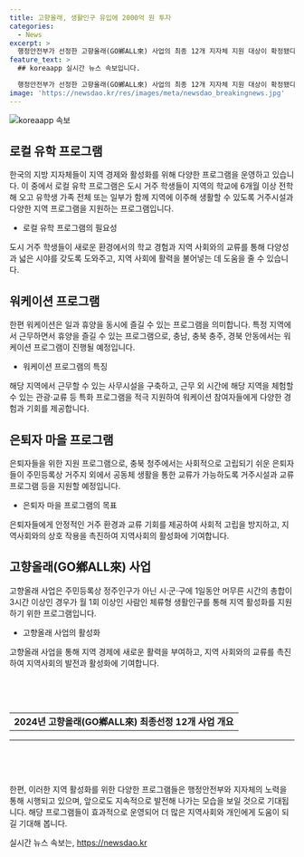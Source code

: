 ```yaml
---
title: 고향올래, 생활인구 유입에 2000억 원 투자
categories:
  - News
excerpt: >
  행정안전부가 선정한 고향올래(GO鄕ALL來) 사업의 최종 12개 지자체 지원 대상이 확정됐다. 이번에는 지난해보다 지자체당 최대 10억 원으로 사업비 지원을 상향 조정하여 12개 지자체에 총 2000억 원(지방비 50%포함)를 지원할 예정이며, 지난해는 5억 원을 지원했었다. 고향올래 사업은 지역 활성화를 위해 생활인구를 유입시키는 것을 목적으로 하며, 로컬 벤처, 로컬 유학, 워케이션, 은퇴자 마을 등 5개 유형으로 구성돼있다. 지원을 받은 지자체는 각자 지역 특성을 살려 유휴공간을 활용하여 체험 프로그램을 운영할 계획이다. 행안부 차관은 더 많은 지역에 생활인구가 유입되어 지역에 활력을 불어넣기 위해 앞으로도 사업을 적극적으로 추진하겠다고 밝혔다.
feature_text: >
  ## koreaapp 실시간 뉴스 속보입니다.

  행정안전부가 선정한 고향올래(GO鄕ALL來) 사업의 최종 12개 지자체 지원 대상이 확정됐다. 이번에는 지난해보다 지자체당 최대 10억 원으로 사업비 지원을 상향 조정하여 12개 지자체에 총 2000억 원(지방비 50%포함)를 지원할 예정이며, 지난해는 5억 원을 지원했었다. 고향올래 사업은 지역 활성화를 위해 생활인구를 유입시키는 것을 목적으로 하며, 로컬 벤처, 로컬 유학, 워케이션, 은퇴자 마을 등 5개 유형으로 구성돼있다. 지원을 받은 지자체는 각자 지역 특성을 살려 유휴공간을 활용하여 체험 프로그램을 운영할 계획이다. 행안부 차관은 더 많은 지역에 생활인구가 유입되어 지역에 활력을 불어넣기 위해 앞으로도 사업을 적극적으로 추진하겠다고 밝혔다.
image: 'https://newsdao.kr/res/images/meta/newsdao_breakingnews.jpg'
---
```


<p><img src="https://newsdao.kr/res/images/meta/newsdao_breakingnews.jpg" alt="koreaapp 속보" /></p>

<h2 data-ke-size="size26">로컬 유학 프로그램</h2>

<p data-ke-size="size16">한국의 지방 지자체들이 지역 경제와 활성화를 위해 다양한 프로그램을 운영하고 있습니다. 이 중에서 로컬 유학 프로그램은 도시 거주 학생들이 지역의 학교에 6개월 이상 전학해 오고 유학생 가족 전체 또는 일부가 함께 지역에 이주해 생활할 수 있도록 거주시설과 다양한 지역 프로그램을 지원하는 프로그램입니다.</p>

<ul>
<li>로컬 유학 프로그램의 필요성</li>
</ul>

<p data-ke-size="size16">도시 거주 학생들이 새로운 환경에서의 학교 경험과 지역 사회와의 교류를 통해 다양성과 넓은 시야를 갖도록 도와주고, 지역 사회에 활력을 불어넣는 데 도움을 줄 수 있습니다.</p>

<h2 data-ke-size="size26">워케이션 프로그램</h2>

<p data-ke-size="size16">한편 워케이션은 일과 휴양을 동시에 즐길 수 있는 프로그램을 의미합니다. 특정 지역에서 근무하면서 휴양을 즐길 수 있는 프로그램으로, 충남, 충북 충주, 경북 안동에서는 워케이션 프로그램이 진행될 예정입니다.</p>

<ul>
<li>워케이션 프로그램의 특징</li>
</ul>

<p data-ke-size="size16">해당 지역에서 근무할 수 있는 사무시설을 구축하고, 근무 외 시간에 해당 지역을 체험할 수 있는 관광·교류 등 특화 프로그램을 적극 지원하여 워케이션 참여자들에게 다양한 경험과 기회를 제공합니다.</p>

<h2 data-ke-size="size26">은퇴자 마을 프로그램</h2>

<p data-ke-size="size16">은퇴자들을 위한 지원 프로그램으로, 충북 청주에서는 사회적으로 고립되기 쉬운 은퇴자들이 주민등록상 거주지 외에서 공동체 생활을 통한 교류가 가능하도록 거주시설과 교류 프로그램 등을 지원할 예정입니다.</p>

<ul>
<li>은퇴자 마을 프로그램의 목표</li>
</ul>

<p data-ke-size="size16">은퇴자들에게 안정적인 거주 환경과 교류 기회를 제공하여 사회적 고립을 방지하고, 지역사회와의 상호 작용을 촉진하여 지역사회의 활성화에 기여합니다.</p>

<h2 data-ke-size="size26">고향올래(GO鄕ALL來) 사업</h2>

<p data-ke-size="size16">고향올래 사업은 주민등록상 정주인구가 아닌 시·군·구에 1일동안 머무른 시간의 총합이 3시간 이상인 경우가 월 1회 이상인 사람인 체류형 생활인구를 통해 지역 활성화를 지원하기 위한 프로그램입니다.</p>

<ul>
<li>고향올래 사업의 활성화</li>
</ul>

<p data-ke-size="size16">고향올래 사업을 통해 지역 경제에 새로운 활력을 부여하고, 지역 사회와의 교류를 촉진하여 지역사회의 발전과 활성화에 기여합니다.</p>

<p data-ke-size="size16">&nbsp;</p>

<p data-ke-size="size16">&nbsp;</p>

<table>
<tbody>
<tr>
<td style="text-align: center; height: 17px;"><b>2024년 고향올래(GO鄕ALL來) 최종선정 12개 사업 개요</b></td>
</tr>
</tbody>
</table>

<hr>

<p data-ke-size="size16">&nbsp;</p>

<p data-ke-size="size16">&nbsp;</p>

<p data-ke-size="size16">한편, 이러한 지역 활성화를 위한 다양한 프로그램들은 행정안전부와 지자체의 노력을 통해 시행되고 있으며, 앞으로도 지속적으로 발전해 나가는 모습을 보일 것으로 기대됩니다. 해당 프로그램들이 효과적으로 운영되어 더 많은 지역사회와 개인에게 도움이 되길 기대해 봅니다.</p>
실시간 뉴스 속보는, <a href="https://newsdao.kr" rel="dofollow">https://newsdao.kr</a>


